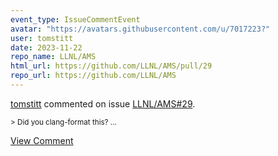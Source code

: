 ```yaml
---
event_type: IssueCommentEvent
avatar: "https://avatars.githubusercontent.com/u/7017223?"
user: tomstitt
date: 2023-11-22
repo_name: LLNL/AMS
html_url: https://github.com/LLNL/AMS/pull/29
repo_url: https://github.com/LLNL/AMS
---
```


<a href='https://github.com/tomstitt' target='_blank'>tomstitt</a> commented on issue <a href='https://github.com/LLNL/AMS/pull/29' target='_blank'>LLNL/AMS#29</a>.

<small>> Did you clang-format this?...</small>

<a href='https://github.com/LLNL/AMS/pull/29' target='_blank'>View Comment</a>